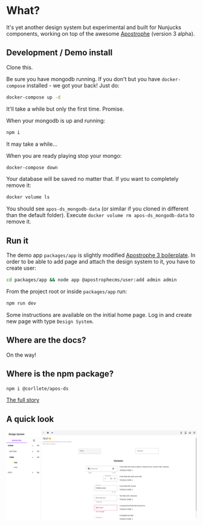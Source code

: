 # What?

It's yet another design system but experimental and built for Nunjucks components, working on top of the awesome [Apostrophe](https://apostrophecms.com/) (version 3 alpha).

## Development / Demo install

Clone this.

Be sure you have mongodb running. If you don't but you have `docker-compose` installed - we got your back! Just do:
```sh
docker-compose up -d
```
It'll take a while but only the first time. Promise.

When your mongodb is up and running:
```sh
npm i
```
It may take a while...

When you are ready playing stop your mongo:
```sh
docker-compose down
```

Your database will be saved no matter that. If you want to completely remove it:
```sh
docker volume ls
```

You should see `apos-ds_mongodb-data` (or similar if you cloned in different than the default folder).
Execute `docker volume rm apos-ds_mongodb-data` to remove it.

## Run it

The demo app `packages/app` is slightly modified [Apostrophe 3 boilerplate](https://github.com/apostrophecms/a3-boilerplate).
In order to be able to add page and attach the design system to it, you have to create user:
```sh
cd packages/app && node app @apostrophecms/user:add admin admin
```

From the project root or inside `packages/app` run:
```sh
npm run dev
```

Some instructions are available on the initial home page. Log in and create new page with type `Design System`.

## Where are the docs?

On the way!

## Where is the npm package?

`npm i @corllete/apos-ds`

[The full story](packages/apos-ds)

## A quick look

![Story view](./story-view.png)
